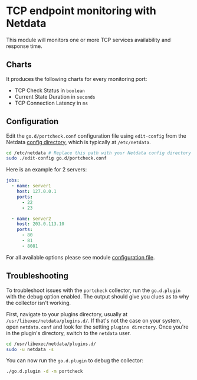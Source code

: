 <!--
title: "TCP endpoint monitoring with Netdata"
custom_edit_url: https://github.com/netdata/go.d.plugin/edit/master/modules/portcheck/README.md
sidebar_label: "TCP endpoints"
-->

# TCP endpoint monitoring with Netdata

This module will monitors one or more TCP services availability and response time.

## Charts

It produces the following charts for every monitoring port:

- TCP Check Status in `boolean`
- Current State Duration in `seconds`
- TCP Connection Latency in `ms`

## Configuration

Edit the `go.d/portcheck.conf` configuration file using `edit-config` from the
Netdata [config directory](https://learn.netdata.cloud/docs/configure/nodes), which is typically at `/etc/netdata`.

```bash
cd /etc/netdata # Replace this path with your Netdata config directory
sudo ./edit-config go.d/portcheck.conf
```

Here is an example for 2 servers:

```yaml
jobs:
  - name: server1
    host: 127.0.0.1
    ports:
      - 22
      - 23

  - name: server2
    host: 203.0.113.10
    ports:
      - 80
      - 81
      - 8081
```

For all available options please see
module [configuration file](https://github.com/netdata/go.d.plugin/blob/master/config/go.d/portcheck.conf).

## Troubleshooting

To troubleshoot issues with the `portcheck` collector, run the `go.d.plugin` with the debug option enabled. The output
should give you clues as to why the collector isn't working.

First, navigate to your plugins directory, usually at `/usr/libexec/netdata/plugins.d/`. If that's not the case on your
system, open `netdata.conf` and look for the setting `plugins directory`. Once you're in the plugin's directory, switch
to the `netdata` user.

```bash
cd /usr/libexec/netdata/plugins.d/
sudo -u netdata -s
```

You can now run the `go.d.plugin` to debug the collector:

```bash
./go.d.plugin -d -m portcheck
```
